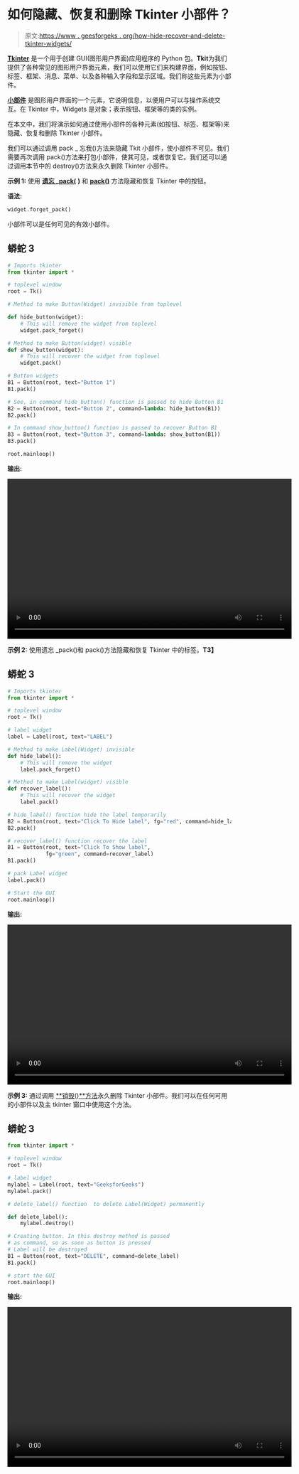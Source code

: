 # 如何隐藏、恢复和删除 Tkinter 小部件？

> 原文:[https://www . geesforgeks . org/how-hide-recover-and-delete-tkinter-widgets/](https://www.geeksforgeeks.org/how-to-hide-recover-and-delete-tkinter-widgets/)

[**Tkinter**](https://www.geeksforgeeks.org/python-gui-tkinter/) 是一个用于创建 GUI(图形用户界面)应用程序的 Python 包。**Tkit**为我们提供了各种常见的图形用户界面元素，我们可以使用它们来构建界面，例如按钮、标签、框架、消息、菜单、以及各种输入字段和显示区域。我们称这些元素为小部件。

[**小部件**](https://www.geeksforgeeks.org/what-are-widgets-in-tkinter/) 是图形用户界面的一个元素，它说明信息，以便用户可以与操作系统交互。在 Tkinter 中，Widgets 是对象；表示按钮、框架等的类的实例。

在本文中，我们将演示如何通过使用小部件的各种元素(如按钮、标签、框架等)来隐藏、恢复和删除 Tkinter 小部件。

我们可以通过调用 pack _ 忘我()方法来隐藏 Tkit 小部件，使小部件不可见。我们需要再次调用 pack()方法来打包小部件，使其可见，或者恢复它。我们还可以通过调用本节中的 destroy()方法来永久删除 Tkinter 小部件。

**示例 1:** 使用 [**遗忘 _pack(**](https://www.geeksforgeeks.org/python-forget_pack-and-forget_grid-method-in-tkinter/) **)** 和 [**pack()**](https://www.geeksforgeeks.org/python-pack-method-in-tkinter/) 方法隐藏和恢复 Tkinter 中的按钮。

**语法:**

```py
widget.forget_pack()
```

小部件可以是任何可见的有效小部件。

## 蟒蛇 3

```py
# Imports tkinter
from tkinter import *

# toplevel window
root = Tk()

# Method to make Button(Widget) invisible from toplevel

def hide_button(widget):
    # This will remove the widget from toplevel
    widget.pack_forget()

# Method to make Button(widget) visible
def show_button(widget):
    # This will recover the widget from toplevel
    widget.pack()

# Button widgets
B1 = Button(root, text="Button 1")
B1.pack()

# See, in command hide_button() function is passed to hide Button B1
B2 = Button(root, text="Button 2", command=lambda: hide_button(B1))
B2.pack()

# In command show_button() function is passed to recover Button B1
B3 = Button(root, text="Button 3", command=lambda: show_button(B1))
B3.pack()

root.mainloop()
```

**输出:**

<video class="wp-video-shortcode" id="video-523868-1" width="640" height="360" preload="metadata" controls=""><source type="video/mp4" src="https://media.geeksforgeeks.org/wp-content/uploads/20201210155344/op1.mp4?_=1">[https://media.geeksforgeeks.org/wp-content/uploads/20201210155344/op1.mp4](https://media.geeksforgeeks.org/wp-content/uploads/20201210155344/op1.mp4)</video>

**示例 2:** 使用遗忘 _pack()和 pack()方法隐藏和恢复 Tkinter 中的标签。**T3】**

## 蟒蛇 3

```py
# Imports tkinter
from tkinter import *

# toplevel window
root = Tk()

# label widget
label = Label(root, text="LABEL")

# Method to make Label(Widget) invisible
def hide_label():
    # This will remove the widget
    label.pack_forget()

# Method to make Label(widget) visible
def recover_label():
    # This will recover the widget
    label.pack()

# hide_label() function hide the label temporarily
B2 = Button(root, text="Click To Hide label", fg="red", command=hide_label)
B2.pack()

# recover_label() function recover the label
B1 = Button(root, text="Click To Show label",
            fg="green", command=recover_label)
B1.pack()

# pack Label widget
label.pack()

# Start the GUI
root.mainloop()
```

**输出:**

<video class="wp-video-shortcode" id="video-523868-2" width="640" height="360" preload="metadata" controls=""><source type="video/mp4" src="https://media.geeksforgeeks.org/wp-content/uploads/20201210155552/op2.mp4?_=2">[https://media.geeksforgeeks.org/wp-content/uploads/20201210155552/op2.mp4](https://media.geeksforgeeks.org/wp-content/uploads/20201210155552/op2.mp4)</video>

**示例 3:** 通过调用 [**销毁()**方法](https://www.geeksforgeeks.org/destroy-method-in-tkinter-python/#:~:text=destroy()%20is%20a%20universal,with%20the%20main%20tkinter%20window.&text=This%20method%20can%20be%20used%20with%20after()%20method.)永久删除 Tkinter 小部件。我们可以在任何可用的小部件以及主 tkinter 窗口中使用这个方法。

## 蟒蛇 3

```py
from tkinter import *

# toplevel window
root = Tk()

# label widget
mylabel = Label(root, text="GeeksforGeeks")
mylabel.pack()

# delete_label() function  to delete Label(Widget) permanently

def delete_label():
    mylabel.destroy()

# Creating button. In this destroy method is passed
# as command, so as soon as button is pressed
# Label will be destroyed
B1 = Button(root, text="DELETE", command=delete_label)
B1.pack()

# start the GUI
root.mainloop()
```

**输出:**

<video class="wp-video-shortcode" id="video-523868-3" width="640" height="360" preload="metadata" controls=""><source type="video/mp4" src="https://media.geeksforgeeks.org/wp-content/uploads/20201210155646/op3.mp4?_=3">[https://media.geeksforgeeks.org/wp-content/uploads/20201210155646/op3.mp4](https://media.geeksforgeeks.org/wp-content/uploads/20201210155646/op3.mp4)</video>
